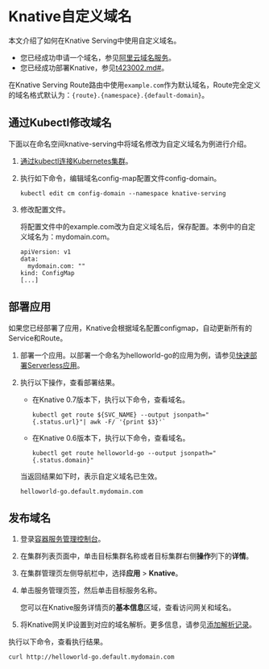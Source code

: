 # Knative自定义域名

本文介绍了如何在Knative Serving中使用自定义域名。

-   您已经成功申请一个域名，参见[阿里云域名服务](/cn.zh-CN/产品简介/什么是阿里云域名服务.md)。
-   您已经成功部署Knative，参见[t423002.md\#](/cn.zh-CN/Kubernetes集群用户指南/Knative管理/Knative组件管理/一键部署Knative.md)。

在Knative Serving Route路由中使用`example.com`作为默认域名，Route完全定义的域名格式默认为：`{route}.{namespace}.{default-domain}`。

## 通过Kubectl修改域名

下面以在命名空间knative-serving中将域名修改为自定义域名为例进行介绍。

1.  [通过kubectl连接Kubernetes集群](/cn.zh-CN/Kubernetes集群用户指南/集群管理/连接集群/通过kubectl连接Kubernetes集群.md)。

2.  执行如下命令，编辑域名config-map配置文件config-domain。

    ```
    kubectl edit cm config-domain --namespace knative-serving
    ```

3.  修改配置文件。

    将配置文件中的example.com改为自定义域名后，保存配置。本例中的自定义域名为：mydomain.com。

    ```
    apiVersion: v1
    data:
      mydomain.com: ""
    kind: ConfigMap
    [...]
    ```


## 部署应用

如果您已经部署了应用，Knative会根据域名配置configmap，自动更新所有的Service和Route。

1.  部署一个应用。以部署一个命名为helloworld-go的应用为例，请参见[快速部署Serverless应用](/cn.zh-CN/Kubernetes集群用户指南/Knative管理/Knative服务管理/快速部署Serverless应用.md)。

2.  执行以下操作，查看部署结果。

    -   在Knative 0.7版本下，执行以下命令，查看域名。

        ```
        kubectl get route ${SVC_NAME} --output jsonpath="{.status.url}"| awk -F/ '{print $3}'`
        ```

    -   在Knative 0.6版本下，执行以下命令，查看域名。

        ```
        kubectl get route helloworld-go --output jsonpath="{.status.domain}"
        ```

    当返回结果如下时，表示自定义域名已生效。

    ```
    helloworld-go.default.mydomain.com
    ```


## 发布域名

1.  登录[容器服务管理控制台](https://cs.console.aliyun.com)。

2.  在集群列表页面中，单击目标集群名称或者目标集群右侧**操作**列下的**详情**。

3.  在集群管理页左侧导航栏中，选择**应用** \> **Knative**。

4.  单击服务管理页签，然后单击目标服务名称。

    您可以在Knative服务详情页的**基本信息**区域，查看访问网关和域名。

5.  将Knative网关IP设置到对应的域名解析。更多信息，请参见[添加解析记录](https://help.aliyun.com/knowledge_detail/29725.html)。


执行以下命令，查看执行结果。

```
curl http://helloworld-go.default.mydomain.com
```

